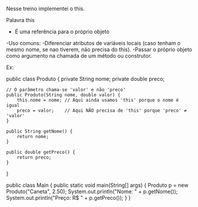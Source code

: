 Nesse treino implementei o this.


Palavra this

- É uma referência para o próprio objeto

-Uso comuns:
	-Diferenciar atributos de variáveis locais (caso tenham o mesmo nome, se nao tiverem, não precisa do this).
	-Passar o próprio objeto como argumento na chamada de um método ou construtor.
	
	
Ex:



public class Produto {
    private String nome;
    private double preco;

    // O parâmetro chama-se 'valor' e não 'preco'
    public Produto(String nome, double valor) {
        this.nome = nome; // Aqui ainda usamos 'this' porque o nome é igual
        preco = valor;    // Aqui NÃO precisa de 'this' porque 'preco' ≠ 'valor'
    }

    public String getNome() {
        return nome;
    }

    public double getPreco() {
        return preco;
    }
}




public class Main {
    public static void main(String[] args) {
        Produto p = new Produto("Caneta", 2.50);
        System.out.println("Nome: " + p.getNome());
        System.out.println("Preço: R$ " + p.getPreco());
    }
}
